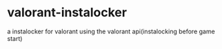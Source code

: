 # valorant-instalocker
a instalocker for valorant using the valorant api(instalocking before game start)
